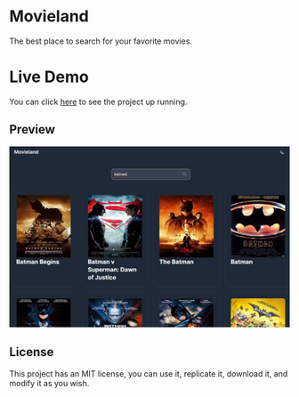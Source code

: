 # Movieland

The best place to search for your favorite movies.

# Live Demo

You can click [here](https://movieland-green.vercel.app) to see the project up running.

## Preview

![preview](./preview.JPG)

## License

This project has an MIT license, you can use it, replicate it, download it, and modify it as you wish.